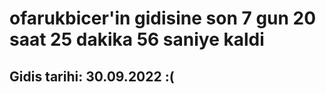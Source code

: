 # ofarukbicer'in gidisine son 7 gun 20 saat 25 dakika 56 saniye kaldi

## Gidis tarihi: 30.09.2022 :(